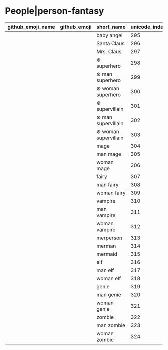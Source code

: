 # People|person-fantasy

|github_emoji_name|github_emoji|short_name|unicode_index|
|---|---|---|---|
|||baby angel|295|
|||Santa Claus|296|
|||Mrs. Claus|297|
|||⊛ superhero|298|
|||⊛ man superhero|299|
|||⊛ woman superhero|300|
|||⊛ supervillain|301|
|||⊛ man supervillain|302|
|||⊛ woman supervillain|303|
|||mage|304|
|||man mage|305|
|||woman mage|306|
|||fairy|307|
|||man fairy|308|
|||woman fairy|309|
|||vampire|310|
|||man vampire|311|
|||woman vampire|312|
|||merperson|313|
|||merman|314|
|||mermaid|315|
|||elf|316|
|||man elf|317|
|||woman elf|318|
|||genie|319|
|||man genie|320|
|||woman genie|321|
|||zombie|322|
|||man zombie|323|
|||woman zombie|324|
